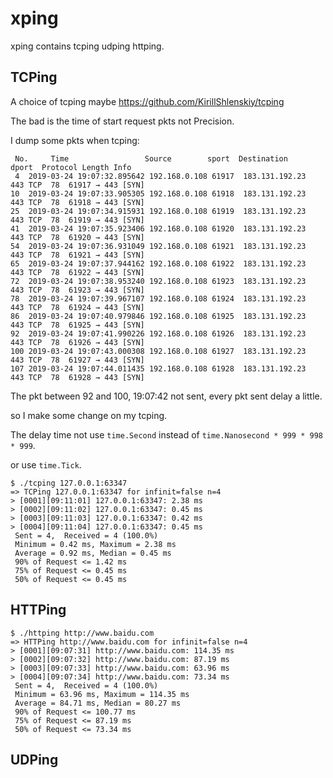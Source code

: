 # xping

xping contains tcping udping httping.


## TCPing

A choice of tcping maybe https://github.com/KirillShlenskiy/tcping

The bad is the time of start request pkts not Precision.

I dump some pkts when tcping:
```
 No.     Time                 Source        sport  Destination    dport  Protocol Length Info
 4  2019-03-24 19:07:32.895642 192.168.0.108 61917  183.131.192.23  443 TCP  78  61917 → 443 [SYN] 
10  2019-03-24 19:07:33.905305 192.168.0.108 61918  183.131.192.23  443 TCP  78  61918 → 443 [SYN] 
25  2019-03-24 19:07:34.915931 192.168.0.108 61919  183.131.192.23  443 TCP  78  61919 → 443 [SYN] 
41  2019-03-24 19:07:35.923406 192.168.0.108 61920  183.131.192.23  443 TCP  78  61920 → 443 [SYN] 
54  2019-03-24 19:07:36.931049 192.168.0.108 61921  183.131.192.23  443 TCP  78  61921 → 443 [SYN] 
65  2019-03-24 19:07:37.944162 192.168.0.108 61922  183.131.192.23  443 TCP  78  61922 → 443 [SYN] 
72  2019-03-24 19:07:38.953240 192.168.0.108 61923  183.131.192.23  443 TCP  78  61923 → 443 [SYN] 
78  2019-03-24 19:07:39.967107 192.168.0.108 61924  183.131.192.23  443 TCP  78  61924 → 443 [SYN] 
86  2019-03-24 19:07:40.979846 192.168.0.108 61925  183.131.192.23  443 TCP  78  61925 → 443 [SYN] 
92  2019-03-24 19:07:41.990226 192.168.0.108 61926  183.131.192.23  443 TCP  78  61926 → 443 [SYN] 
100 2019-03-24 19:07:43.000308 192.168.0.108 61927  183.131.192.23  443 TCP  78  61927 → 443 [SYN] 
107 2019-03-24 19:07:44.011435 192.168.0.108 61928  183.131.192.23  443 TCP  78  61928 → 443 [SYN] 
```
The pkt between 92 and 100, 19:07:42 not sent, every pkt sent delay a little.

so I make some change on my tcping.

The delay time not use `time.Second` instead of `time.Nanosecond * 999 * 998 * 999`.

or use `time.Tick`.


```shell
$ ./tcping 127.0.0.1:63347
=> TCPing 127.0.0.1:63347 for infinit=false n=4
> [0001][09:11:01] 127.0.0.1:63347: 2.38 ms
> [0002][09:11:02] 127.0.0.1:63347: 0.45 ms
> [0003][09:11:03] 127.0.0.1:63347: 0.42 ms
> [0004][09:11:04] 127.0.0.1:63347: 0.45 ms
 Sent = 4,  Received = 4 (100.0%)
 Minimum = 0.42 ms, Maximum = 2.38 ms
 Average = 0.92 ms, Median = 0.45 ms
 90% of Request <= 1.42 ms
 75% of Request <= 0.45 ms
 50% of Request <= 0.45 ms
```


## HTTPing

```shell
$ ./httping http://www.baidu.com
=> HTTPing http://www.baidu.com for infinit=false n=4
> [0001][09:07:31] http://www.baidu.com: 114.35 ms
> [0002][09:07:32] http://www.baidu.com: 87.19 ms
> [0003][09:07:33] http://www.baidu.com: 63.96 ms
> [0004][09:07:34] http://www.baidu.com: 73.34 ms
 Sent = 4,  Received = 4 (100.0%)
 Minimum = 63.96 ms, Maximum = 114.35 ms
 Average = 84.71 ms, Median = 80.27 ms
 90% of Request <= 100.77 ms
 75% of Request <= 87.19 ms
 50% of Request <= 73.34 ms
```
## UDPing